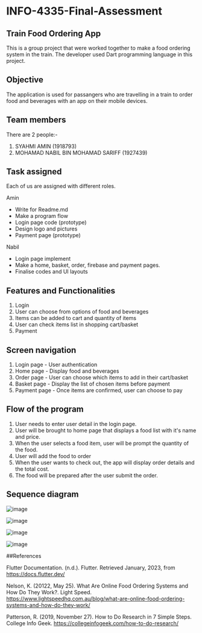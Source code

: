 # INFO-4335-Final-Assessment

## Train Food Ordering App
This is a group project that were worked together to make a food ordering system in the train.
The developer used Dart programming language in this project.

## Objective
The application is used for passangers who are travelling in a train to order food and beverages with an app on their mobile devices.

## Team members
There are 2 people:-
1. SYAHMI AMIN (1918793)
2. MOHAMAD NABIL BIN MOHAMAD SARIFF (1927439)

## Task assigned
Each of us are assigned with different roles.

Amin
- Write for Readme.md
- Make a program flow
- Login page code (prototype)
- Design logo and pictures
- Payment page (prototype)

Nabil
- Login page implement
- Make a home, basket, order, firebase and payment pages.
- Finalise codes and UI layouts

## Features and Functionalities
1. Login 
2. User can choose from options of food and beverages
3. Items can be added to cart and quantity of items
4. User can check items list in shopping cart/basket
5. Payment

## Screen navigation
1. Login page - User authentication
2. Home page - Display food and beverages
3. Order page - User can choose which items to add in their cart/basket
4. Basket page - Display the list of chosen items before payment
5. Payment page - Once items are confirmed, user can choose to pay

## Flow of the program
1. User needs to enter user detail in the login page.
2. User will be brought to home page that displays a food list with it's name and price.
3. When the user selects a food item, user will be prompt the quantity of the food.
4. User will add the food to order
5. When the user wants to check out, the app will display order details and the total cost.
6. The food will be prepared after the user submit the order.

## Sequence diagram
![image](https://user-images.githubusercontent.com/117919908/216540262-c9dc053d-f654-4963-ab6d-b5c6013266f3.png)

![image](https://user-images.githubusercontent.com/117919908/216540348-d81f784d-de88-40a2-98da-f0c133ec66e4.png)

![image](https://user-images.githubusercontent.com/117919908/216540434-99113a60-fe9a-4552-a1a4-7d6ecc3ebee8.png)

![image](https://user-images.githubusercontent.com/117919908/216540505-2ef7f0cd-0e20-4ebe-85d0-df8c10df59ea.png)

##References

Flutter Documentation. (n.d.). Flutter. Retrieved January, 2023, from https://docs.flutter.dev/

Nelson, K. (20122, May 25). What Are Online Food Ordering Systems and How Do They Work?. Light Speed. https://www.lightspeedhq.com.au/blog/what-are-online-food-ordering-systems-and-how-do-they-work/

Patterson, R. (2019, November 27). How to Do Research in 7 Simple Steps. College Info Geek. https://collegeinfogeek.com/how-to-do-research/



